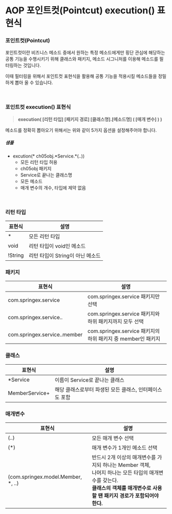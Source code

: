 # AOP 포인트컷(Pointcut) execution() 표현식

### 포인트컷(Pointcut)

포인트컷이란 비즈니스 메소드 중에서 원하는 특정 메소드에게만 횡단 관심에 해당하는 공통 기능을 수행시키기 위해 클래스와 패키지, 메소드 시그니처를 이용해 메소드를 필터링하는 것입니다.

이때 필터링을 위해서 포인트컷 표현식을 활용해 공통 기능을 적용시킬 메소드들을 정밀하게 뽑아 올 수 있습니다.

<br>

### 포인트컷 execution() 표현식

> **execution( [리턴 타입] [패키지 경로] [클래스명].[메소드명] ( [매개 변수] ) )**

메소드를 정확히 뽑아오기 위해서는 위와 같이 5가지 옵션을 설정해주어야 합니다.

##### 샘플

* excution(* ch05obj.\*Service.*(..))
  * 모든 리턴 타입 허용
  * ch05obj 패키지
  * Service로 끝나는 클래스명
  * 모든 메소드
  * 매개 변수의 개수, 타입에 제약 없음

<br>

### 리턴 타입

| 표현식  | 설명                             |
| ------- | -------------------------------- |
| *       | 모든 리턴 타입                   |
| void    | 리턴 타입이 void인 메소드        |
| !String | 리턴 타입이 String이 아닌 메소드 |

### 패키지

| 표현식                       | 설명                                                         |
| ---------------------------- | ------------------------------------------------------------ |
| com.springex.service         | com.springex.service 패키지만 선택                           |
| com.springex.service..       | com.springex.service 패키지와 하위 패키지까지 모두 선택      |
| com.springex.service..member | com.springex.service 패키지의 하위 패키지 중 member인 패키지 |

### 클래스

| 표현식         | 설명                                                    |
| -------------- | ------------------------------------------------------- |
| *Service       | 이름이 Service로 끝나는 클래스                          |
| MemberService+ | 해당 클래스로부터 파생된 모든 클래스, 인터페이스도 포함 |

### 매개변수

| 표현식                             | 설명                                                         |
| ---------------------------------- | ------------------------------------------------------------ |
| (..)                               | 모든 매개 변수 선택                                          |
| (*)                                | 매개 변수가 1개인 메소드 선택                                |
| (com.springex.model.Member, *, ..) | 반드시 2개 이상의 매개변수를 가지되 하나는 Member 객체,<br>나머지 하나는 모든 타입의 매개변수를 갖는다.<br>**클래스의 객체를 매개변수로 사용할 땐 패키지 경로가 포함되어야 한다.** |

